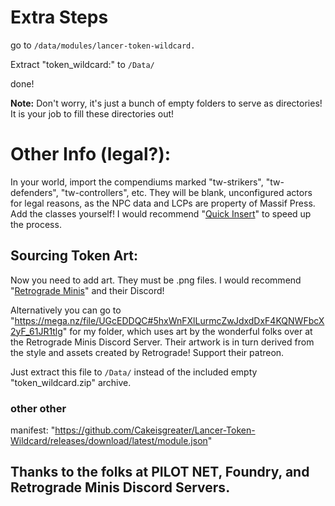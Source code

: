 # Extra Steps
go to ```/data/modules/lancer-token-wildcard.```

Extract "token_wildcard:" to ```/Data/```

done!

**Note:** Don't worry, it's just a bunch of empty folders to serve as directories! It is your job to fill these directories out!


# Other Info (legal?):
In your world, import the compendiums marked "tw-strikers", "tw-defenders", "tw-controllers", etc. They will be blank, unconfigured actors for legal reasons, as the NPC data and LCPs are property of Massif Press. Add the classes yourself! I would recommend "[Quick Insert](https://foundryvtt.com/packages/quick-insert)" to speed up the process.

## Sourcing Token Art:
Now you need to add art. They must be .png files. I would recommend "[Retrograde Minis](https://retrogrademinis.com/)" and their Discord!

Alternatively you can go to "https://mega.nz/file/UGcEDDQC#5hxWnFXlLurmcZwJdxdDxF4KQNWFbcX2yF_61JR1tlg" for my folder, which uses art by the wonderful folks over at the Retrograde Minis Discord Server. Their artwork is in turn derived from the style and assets created by Retrograde! Support their patreon. 

Just extract this file to ```/Data/``` instead of the included empty "token_wildcard.zip" archive. 

### other other
manifest: "https://github.com/Cakeisgreater/Lancer-Token-Wildcard/releases/download/latest/module.json"


## Thanks to the folks at PILOT NET, Foundry, and Retrograde Minis Discord Servers.
